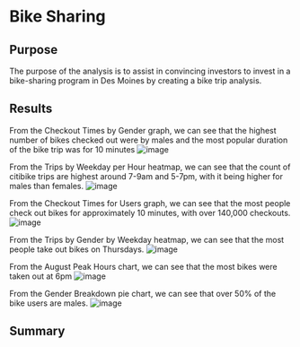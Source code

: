 # Bike Sharing

## Purpose
The purpose of the analysis is to assist in convincing investors to invest in a bike-sharing program in Des Moines by creating a bike trip analysis.

## Results

From the Checkout Times by Gender graph, we can see that the highest number of bikes checked out were by males and the most popular duration of the bike trip was for 10 minutes
![image](https://user-images.githubusercontent.com/108503112/208210287-7a839abc-7ae6-47b9-9d09-235ad0677859.png)

From the Trips by Weekday per Hour heatmap, we can see that the count of citibike trips are highest around 7-9am and 5-7pm, with it being higher for males than females.
![image](https://user-images.githubusercontent.com/108503112/208211098-27f3975d-31e8-4dd4-ad18-38bb65b328b3.png)

From the Checkout Times for Users graph, we can see that the most people check out bikes for approximately 10 minutes, with over 140,000 checkouts.
![image](https://user-images.githubusercontent.com/108503112/208211580-4b325876-f0ab-4b3a-ad4b-88a21e7ec743.png)

From the Trips by Gender by Weekday heatmap, we can see that the most people take out bikes on Thursdays.
![image](https://user-images.githubusercontent.com/108503112/208212426-89e51eed-5887-440c-aeca-c36d44d1983c.png)

From the August Peak Hours chart, we can see that the most bikes were taken out at 6pm
![image](https://user-images.githubusercontent.com/108503112/208213210-9cf40b41-314f-4dc5-adea-317fe5c9caec.png)

From the Gender Breakdown pie chart, we can see that over 50% of the bike users are males.
![image](https://user-images.githubusercontent.com/108503112/208214457-9488dd4b-99e5-4b22-95cd-81de736c117a.png)

## Summary
